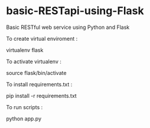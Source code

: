 # basic-RESTapi-using-Flask

Basic RESTful web service using Python and Flask

To create virtual enviroment :

virtualenv flask

To activate virtualenv :

source flask/bin/activate

To install requirements.txt :

pip install -r requirements.txt

To run scripts :

python app.py
